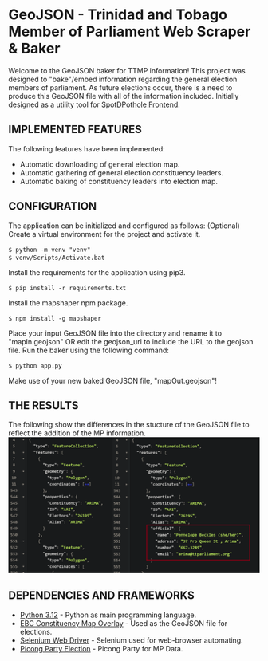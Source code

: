# GeoJSON - Trinidad and Tobago Member of Parliament Web Scraper & Baker
Welcome to the GeoJSON baker for TTMP information! This project was designed to "bake"/embed information regarding the general election members of parliament. As future elections occur, there is a need to produce this GeoJSON file with all of the information included. Initially designed as a utility tool for [SpotDPothole Frontend](https://github.com/Boldoosang/NAV-spotDPothole-frontend).


## IMPLEMENTED FEATURES
The following features have been implemented:
* Automatic downloading of general election map.
* Automatic gathering of general election constituency leaders.
* Automatic baking of constituency leaders into election map.


## CONFIGURATION
The application can be initialized and configured as follows:
(Optional) Create a virtual environment for the project and activate it.
```
$ python -m venv "venv"
$ venv/Scripts/Activate.bat
```
Install the requirements for the application using pip3.
```
$ pip install -r requirements.txt
```
Install the mapshaper npm package.
```
$ npm install -g mapshaper
```
Place your input GeoJSON file into the directory and rename it to "mapIn.geojson" OR edit the geojson_url to include the URL to the geojson file.
Run the baker using the following command:
```
$ python app.py
```
Make use of your new baked GeoJSON file, "mapOut.geojson"!

## THE RESULTS
The following show the differences in the stucture of the GeoJSON file to reflect the addition of the MP information.
![Outcome](images/output.png)


## DEPENDENCIES AND FRAMEWORKS
* [Python 3.12](https://www.python.org/downloads/) - Python as main programming language.
* [EBC Constituency Map Overlay](https://ebctt.com/constituencies.json) - Used as the GeoJSON file for elections.
* [Selenium Web Driver](https://www.selenium.dev/documentation/webdriver/) - Selenium used for web-browser automating.
* [Picong Party Election](https://www.thepicongparty.com/politics/profiles/central) - Picong Party for MP Data.
